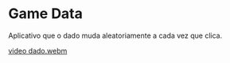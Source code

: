 # Game Data

Aplicativo que o dado muda aleatoriamente a cada vez que clica.

[video dado.webm](https://github.com/user-attachments/assets/5c398525-994d-4339-b99b-23bff66c312c)
